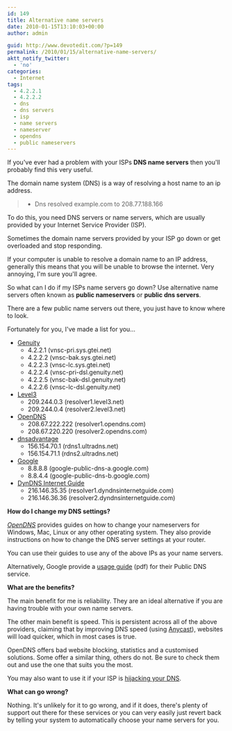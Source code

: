 ```yaml
---
id: 149
title: Alternative name servers
date: 2010-01-15T13:10:03+00:00
author: admin

guid: http://www.devotedit.com/?p=149
permalink: /2010/01/15/alternative-name-servers/
aktt_notify_twitter:
  - 'no'
categories:
  - Internet
tags:
  - 4.2.2.1
  - 4.2.2.2
  - dns
  - dns servers
  - isp
  - name servers
  - nameserver
  - opendns
  - public nameservers
---
```

If you've ever had a problem with your ISPs **DNS name servers** then you'll probably find this very useful.

The domain name system (DNS) is a way of resolving a host name to an ip address.

> * Dns resolved example.com to 208.77.188.166

To do this, you need DNS servers or name servers, which are usually provided by your Internet Service Provider (ISP).

Sometimes the domain name servers provided by your ISP go down or get overloaded and stop responding.

If your computer is unable to resolve a domain name to an IP address, generally this means that you will be unable to browse the internet. Very annoying, I'm sure you'll agree.

So what can I do if my ISPs name servers go down? Use alternative name servers often known as **public nameservers** or **public dns servers**.

<!--more-->

There are a few public name servers out there, you just have to know where to look.

Fortunately for you, I've made a list for you&#8230;

  * [Genuity](http://www.genuity.com/) 
      * 4.2.2.1 (vnsc-pri.sys.gtei.net)
      * 4.2.2.2 (vnsc-bak.sys.gtei.net)
      * 4.2.2.3 (vnsc-lc.sys.gtei.net)
      * 4.2.2.4 (vnsc-pri-dsl.genuity.net)
      * 4.2.2.5 (vnsc-bak-dsl.genuity.net)
      * 4.2.2.6 (vnsc-lc-dsl.genuity.net)
  * [Level3](http://www.level3.com/) 
      * 209.244.0.3 (resolver1.level3.net)
      * 209.244.0.4 (resolver2.level3.net)
  * [OpenDNS](http://www.opendns.com/) 
      * 208.67.222.222 (resolver1.opendns.com)
      * 208.67.220.220 (resolver2.opendns.com)
  * [dnsadvantage](http://www.dnsadvantage.com/) 
      * 156.154.70.1 (rdns1.ultradns.net)
      * 156.154.71.1 (rdns2.ultradns.net)
  * [Google](http://code.google.com/speed/public-dns/docs/using.html) 
      * 8.8.8.8 (google-public-dns-a.google.com)
      * 8.8.4.4 (google-public-dns-b.google.com)
  * [DynDNS Internet Guide](http://www.dyndns.com/services/dynguide/readme.html) 
      * 216.146.35.35 (resolver1.dyndnsinternetguide.com)
      * 216.146.36.36 (resolver2.dyndnsinternetguide.com)

**How do I change my DNS settings?**

[_OpenDNS_](https://store.opendns.com/setup/) provides guides on how to change your nameservers for Windows, Mac, Linux or any other operating system. They also provide instructions on how to change the DNS server settings at your router.

You can use their guides to use any of the above IPs as your name servers.

Alternatively, Google provide a [usage guide](http://code.google.com/speed/public-dns/images/using.pdf) (pdf) for their Public DNS service.

**What are the benefits?**

The main benefit for me is reliability. They are an ideal alternative if you are having trouble with your own name servers.

The other main benefit is speed. This is persistent across all of the above providers, claiming that by improving DNS speed (using [Anycast](http://en.wikipedia.org/wiki/Anycast)), websites will load quicker, which in most cases is true.

OpenDNS offers bad website blocking, statistics and a customised solutions. Some offer a similar thing, others do not. Be sure to check them out and use the one that suits you the most.

You may also want to use it if your ISP is [hijacking your DNS](http://www.theregister.co.uk/2009/08/17/dzuiba_virgin_media_opendns/).

**What can go wrong?**

Nothing. It's unlikely for it to go wrong, and if it does, there's plenty of support out there for these services or you can very easily just revert back by telling your system to automatically choose your name servers for you.
